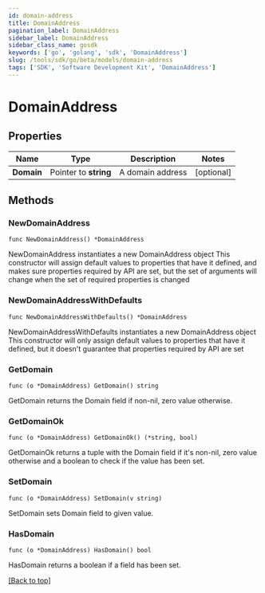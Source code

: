 ```yaml
---
id: domain-address
title: DomainAddress
pagination_label: DomainAddress
sidebar_label: DomainAddress
sidebar_class_name: gosdk
keywords: ['go', 'golang', 'sdk', 'DomainAddress'] 
slug: /tools/sdk/go/beta/models/domain-address
tags: ['SDK', 'Software Development Kit', 'DomainAddress']
---
```


# DomainAddress

## Properties

Name | Type | Description | Notes
------------ | ------------- | ------------- | -------------
**Domain** | Pointer to **string** | A domain address | [optional] 

## Methods

### NewDomainAddress

`func NewDomainAddress() *DomainAddress`

NewDomainAddress instantiates a new DomainAddress object
This constructor will assign default values to properties that have it defined,
and makes sure properties required by API are set, but the set of arguments
will change when the set of required properties is changed

### NewDomainAddressWithDefaults

`func NewDomainAddressWithDefaults() *DomainAddress`

NewDomainAddressWithDefaults instantiates a new DomainAddress object
This constructor will only assign default values to properties that have it defined,
but it doesn't guarantee that properties required by API are set

### GetDomain

`func (o *DomainAddress) GetDomain() string`

GetDomain returns the Domain field if non-nil, zero value otherwise.

### GetDomainOk

`func (o *DomainAddress) GetDomainOk() (*string, bool)`

GetDomainOk returns a tuple with the Domain field if it's non-nil, zero value otherwise
and a boolean to check if the value has been set.

### SetDomain

`func (o *DomainAddress) SetDomain(v string)`

SetDomain sets Domain field to given value.

### HasDomain

`func (o *DomainAddress) HasDomain() bool`

HasDomain returns a boolean if a field has been set.


[[Back to top]](#) 



